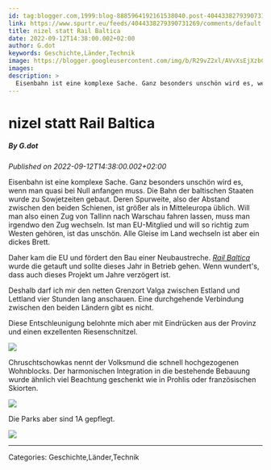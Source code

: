 ```yaml
---
id: tag:blogger.com,1999:blog-8885964192161538040.post-4044338279390731269
link: https://www.spurtr.eu/feeds/4044338279390731269/comments/default
title: nizel statt Rail Baltica
date: 2022-09-12T14:38:00.002+02:00
author: G.dot
keywords: Geschichte,Länder,Technik
image: https://blogger.googleusercontent.com/img/b/R29vZ2xl/AVvXsEjXzbCPvL7GkQLoQakX7ybZyXZouilJ7EHwRAMsqLnGg-k2vTB8-ZcewcqfwKnRcbewwYy3YoNNVYrgK8frHCnOPQXKBRrfbd3pkML81K9ai9GovhbdfgFQHm-N8abTo-_6d1nJmDq1ZDQ/s72-c/1662986012701538-0.png
images: 
description: >
  Eisenbahn ist eine komplexe Sache. Ganz besonders unschön wird es, wenn man quasi bei Null anfangen muss. Die Bahn der baltischen Staaten wurde zu Sowjetzeiten gebaut. Deren Spurweite, also der Abstand zwischen den beiden Schienen, ist größer als in Mitteleuropa üblich. Will man also einen Zug von Tallinn nach Warschau
---
```

# nizel statt Rail Baltica
##### By G.dot
_Published on 2022-09-12T14:38:00.002+02:00_

Eisenbahn ist eine komplexe Sache. Ganz besonders unschön wird es, wenn man quasi bei Null anfangen muss. Die Bahn der baltischen Staaten wurde zu Sowjetzeiten gebaut. Deren Spurweite, also der Abstand zwischen den beiden Schienen, ist größer als in Mitteleuropa üblich. Will man also einen Zug von Tallinn nach Warschau fahren lassen, muss man irgendwo den Zug wechseln. Ist man EU-Mitglied und will so richtig zum Westen gehören, ist das unschön. Alle Gleise im Land wechseln ist aber ein dickes Brett.

Daher kam die EU und fördert den Bau einer Neubaustreche. _[Rail Baltica](https://de.wikipedia.org/wiki/Rail_Baltica)_ wurde die getauft und sollte dieses Jahr in Betrieb gehen. Wenn wundert's, dass auch dieses Projekt um Jahre verzögert ist. 

Deshalb darf ich mir den netten Grenzort Valga zwischen Estland und Lettland vier Stunden lang anschauen. Eine durchgehende Verbindung zwischen den beiden Ländern gibt es nicht.

Diese Entschleunigung belohnte mich aber mit Eindrücken aus der Provinz und einen exzellenten Riesenschnitzel.

[![](https://blogger.googleusercontent.com/img/b/R29vZ2xl/AVvXsEjXzbCPvL7GkQLoQakX7ybZyXZouilJ7EHwRAMsqLnGg-k2vTB8-ZcewcqfwKnRcbewwYy3YoNNVYrgK8frHCnOPQXKBRrfbd3pkML81K9ai9GovhbdfgFQHm-N8abTo-_6d1nJmDq1ZDQ/s1600/1662986012701538-0.png)](https://blogger.googleusercontent.com/img/b/R29vZ2xl/AVvXsEjXzbCPvL7GkQLoQakX7ybZyXZouilJ7EHwRAMsqLnGg-k2vTB8-ZcewcqfwKnRcbewwYy3YoNNVYrgK8frHCnOPQXKBRrfbd3pkML81K9ai9GovhbdfgFQHm-N8abTo-_6d1nJmDq1ZDQ/s1600/1662986012701538-0.png)

Chruschtschowkas nennt der Volksmund die schnell hochgezogenen Wohnblocks. Der harmonischen Integration in die bestehende Bebauung wurde ähnlich viel Beachtung geschenkt wie in Prohlis oder französischen Skiorten.

[![](https://blogger.googleusercontent.com/img/b/R29vZ2xl/AVvXsEiyHm6K7ujMVLO5hH-py_8XUExskw33Lho-Blsu7QrVzizDL2ToRybPkfEC5zx45O3Hja2V2fkDZdVpVg3zk1tl7Ngk1iiAyRsDoRNoK8iiSDL_TZojzSJrv1kzDIrXJVtbDkFDmU6R9J4/s1600/1662985995959901-1.png)](https://blogger.googleusercontent.com/img/b/R29vZ2xl/AVvXsEiyHm6K7ujMVLO5hH-py_8XUExskw33Lho-Blsu7QrVzizDL2ToRybPkfEC5zx45O3Hja2V2fkDZdVpVg3zk1tl7Ngk1iiAyRsDoRNoK8iiSDL_TZojzSJrv1kzDIrXJVtbDkFDmU6R9J4/s1600/1662985995959901-1.png)

Die Parks aber sind 1A gepflegt.

[![](https://blogger.googleusercontent.com/img/b/R29vZ2xl/AVvXsEic6o64XRJKUxdEi2oiNlJebDFw0g5Wod_98Eix2aLZ6dVrjXxPPVN3Rl0qrK3M4LeCQb48zgeRJk_rxsgmSU8Pvx8C7mPx4FAWzMZ6RfAi-zmSN_AsN_FL5IU5t5PtFy1su83dilkc8Ts/s1600/1662986221857547-0.png)](https://blogger.googleusercontent.com/img/b/R29vZ2xl/AVvXsEic6o64XRJKUxdEi2oiNlJebDFw0g5Wod_98Eix2aLZ6dVrjXxPPVN3Rl0qrK3M4LeCQb48zgeRJk_rxsgmSU8Pvx8C7mPx4FAWzMZ6RfAi-zmSN_AsN_FL5IU5t5PtFy1su83dilkc8Ts/s1600/1662986221857547-0.png)

---
Categories: Geschichte,Länder,Technik
